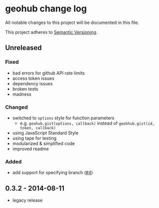 # geohub change log

All notable changes to this project will be documented in this file.

This project adheres to [Semantic Versioning](http://semver.org/).

## Unreleased
### Fixed
* bad errors for github API rate limits
* access token issues
* dependency issues
* broken tests
* madness

### Changed
* switched to `options` style for function parameters
  * e.g. `geohub.gist(options, callback)` instead of `geobhub.gist(id, token, callback)`
* using JavaScript Standard Style
* using tape for testing
* modularized & simplified code
* improved readme

### Added
* add support for specifying branch ([#4](https://github.com/koopjs/geohub/issues/4))

## 0.3.2 - 2014-08-11
* legacy release
